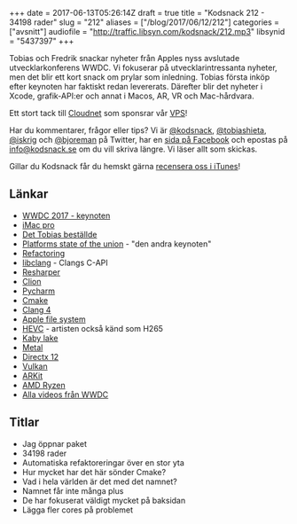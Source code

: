 +++
date = 2017-06-13T05:26:14Z
draft = true
title = "Kodsnack 212 - 34198 rader"
slug = "212"
aliases = ["/blog/2017/06/12/212"]
categories = ["avsnitt"]
audiofile = "http://traffic.libsyn.com/kodsnack/212.mp3"
libsynid = "5437397"
+++

Tobias och Fredrik snackar nyheter från Apples nyss avslutade utvecklarkonferens WWDC. Vi fokuserar på utvecklarintressanta nyheter, men det blir ett kort snack om prylar som inledning. Tobias första inköp efter keynoten har faktiskt redan levererats. Därefter blir det nyheter i Xcode, grafik-API:er och annat i Macos, AR, VR och Mac-hårdvara.

Ett stort tack till [Cloudnet](http://www.cloudnet.se) som sponsrar vår [VPS](http://en.wikipedia.org/wiki/Virtual_private_server)!

Har du kommentarer, frågor eller tips? Vi är [@kodsnack](https://www.twitter.com/kodsnack), [@tobiashieta](https://www.twitter.com/tobiashieta), [@iskrig](https://www.twitter.com/iskrig) och [@bjoreman](https://www.twitter.com/bjoreman) på Twitter, har en [sida på Facebook](https://www.facebook.com/kodsnack) och epostas på [info@kodsnack.se](mailto:info@kodsnack.se) om du vill skriva längre. Vi läser allt som skickas.

Gillar du Kodsnack får du hemskt gärna [recensera oss i iTunes](http://itunes.apple.com/se/podcast/kodsnack/id561631498?l=en)!

## Länkar ##
* [WWDC 2017 - keynoten](https://developer.apple.com/videos/play/wwdc2017/101/)
* [iMac pro](https://www.apple.com/imac-pro/)
* [Det Tobias beställde](https://www.apple.com/shop/product/MQ4G2AM/A/42mm-pride-edition-woven-nylon)
* [Platforms state of the union](https://developer.apple.com/videos/play/wwdc2017/102/) - "den andra keynoten"
* [Refactoring](https://en.wikipedia.org/wiki/Code_refactoring)
* [libclang](https://clang.llvm.org/doxygen/group__CINDEX.html) - Clangs C-API
* [Resharper](https://en.wikipedia.org/wiki/JetBrains#ReSharper_Ultimate)
* [Clion](https://en.wikipedia.org/wiki/JetBrains#CLion)
* [Pycharm](https://en.wikipedia.org/wiki/PyCharm)
* [Cmake](https://en.wikipedia.org/wiki/CMake)
* [Clang 4](http://releases.llvm.org/4.0.0/tools/clang/docs/ReleaseNotes.html)
* [Apple file system](https://en.wikipedia.org/wiki/Apple_File_System)
* [HEVC](https://en.wikipedia.org/wiki/High_Efficiency_Video_Coding) - artisten också känd som H265
* [Kaby lake](https://en.wikipedia.org/wiki/Kaby_Lake)
* [Metal](https://en.wikipedia.org/wiki/Metal_%28API%29)
* [Directx 12](https://en.wikipedia.org/wiki/DirectX#DirectX_12)
* [Vulkan](https://en.wikipedia.org/wiki/Vulkan_%28API%29)
* [ARKit](https://developer.apple.com/arkit/)
* [AMD Ryzen](https://en.wikipedia.org/wiki/Ryzen)
* [Alla videos från WWDC](https://developer.apple.com/videos/wwdc2017/)

## Titlar ##
* Jag öppnar paket
* 34198 rader
* Automatiska refaktoreringar över en stor yta
* Hur mycket har det här sönder Cmake?
* Vad i hela världen är det med det namnet?
* Namnet får inte många plus
* De har fokuserat väldigt mycket på baksidan
* Lägga fler cores på problemet